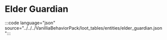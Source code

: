 # Elder Guardian

:::code language="json" source="../../../VanilliaBehaviorPack/loot_tables/entities/elder_guardian.json":::